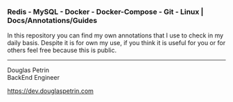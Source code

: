 ### Redis - MySQL - Docker - Docker-Compose - Git - Linux | Docs/Annotations/Guides 


In this repository you can find my own annotations that I use to check in my daily basis. Despite it is for own my use, if you think it is useful for you or for others feel free because this is public.


---
Douglas Petrin  
BackEnd Engineer 

https://dev.douglaspetrin.com